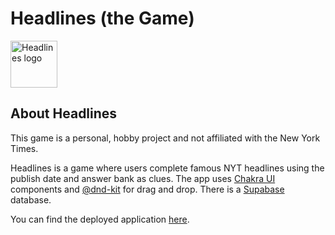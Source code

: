 # Headlines (the Game)

<img src="https://headlines-oliviawongnyc.vercel.app/headlinesLogo.png" alt="Headlines logo" width="75" height="75">

## About Headlines

This game is a personal, hobby project and not affiliated with the New York
Times.

Headlines is a game where users complete famous NYT headlines using the publish
date and answer bank as clues. The app uses [Chakra UI](https://chakra-ui.com/)
components and [@dnd-kit](https://dndkit.com/) for drag and drop. There is a
[Supabase](https://supabase.com/) database.

You can find the deployed application
[here](https://headlines-oliviawongnyc.vercel.app/).
